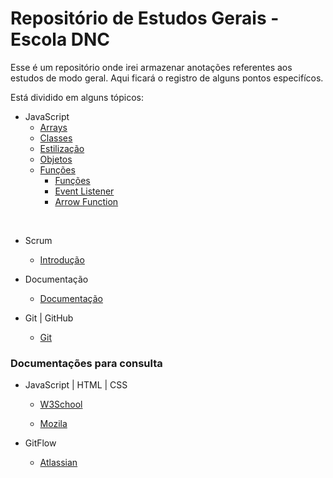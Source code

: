 ﻿# Repositório de Estudos Gerais - Escola DNC

Esse é um repositório onde irei armazenar anotações referentes aos estudos de modo geral. Aqui ficará o registro de alguns pontos especifícos.

Está dividido em alguns tópicos:

- JavaScript
  - [Arrays](https://github.com/Mateus402/anotacoes-estudos-gerais/blob/main/JavaScript/Arrays/Arrays.md)
  - [Classes](https://github.com/Mateus402/anotacoes-estudos-gerais/blob/main/JavaScript/Classes/Classes.md)
  - [Estilização](https://github.com/Mateus402/anotacoes-estudos-gerais/blob/main/JavaScript/Estiliza%C3%A7%C3%A3o/ManipulandoCSS.md)
  - [Objetos](https://github.com/Mateus402/anotacoes-estudos-gerais/blob/main/JavaScript/Objetos/Objetos.md)
  - [Funções](https://github.com/Mateus402/anotacoes-estudos-gerais/tree/main/JavaScript/Fun%C3%A7%C3%B5es)
    - [Funções](https://github.com/Mateus402/anotacoes-estudos-gerais/blob/main/JavaScript/Fun%C3%A7%C3%B5es/Funcoes.md)
    - [Event Listener](https://github.com/Mateus402/anotacoes-estudos-gerais/blob/main/JavaScript/Fun%C3%A7%C3%B5es/EventListener.md)
    - [Arrow Function](https://github.com/Mateus402/anotacoes-estudos-gerais/blob/main/JavaScript/Fun%C3%A7%C3%B5es/ArrowFunction.md)
<br>

- Scrum
  - [Introdução](https://github.com/Mateus402/anotacoes-estudos-gerais/blob/main/Scrum/IntroducaoMetodosAgeis.md)

- Documentação
  - [Documentação](https://github.com/Mateus402/anotacoes-estudos-gerais/blob/main/Documenta%C3%A7%C3%A3o/Documentacao.md)

- Git | GitHub
  - [Git](https://github.com/Mateus402/anotacoes-estudos-gerais/blob/main/Git%20e%20GitHub/Git.md)

### Documentações para consulta

- JavaScript | HTML | CSS
  - [W3School](https://www.w3schools.com/)

  - [Mozila](https://developer.mozilla.org/pt-BR/docs/Web)

- GitFlow
  - [Atlassian](https://www.atlassian.com/br/git/tutorials/comparing-workflows/gitflow-workflow)